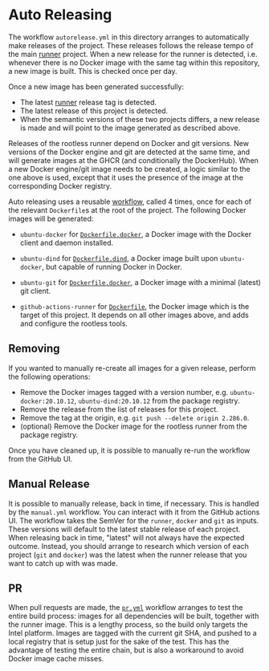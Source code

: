 # Auto Releasing

The workflow `autorelease.yml` in this directory arranges to automatically make
releases of the project. These releases follows the release tempo of the main
[runner] project. When a new release for the runner is detected, i.e. whenever
there is no Docker image with the same tag within this repository, a new image
is built. This is checked once per day.

Once a new image has been generated successfully:

+ The latest [runner] release tag is detected.
+ The latest release of this project is detected.
+ When the semantic versions of these two projects differs, a new release is
  made and will point to the image generated as described above.

Releases of the rootless runner depend on Docker and git versions. New versions
of the Docker engine and git are detected at the same time, and will generate
images at the GHCR (and conditionally the DockerHub). When a new Docker
engine/git image needs to be created, a logic similar to the one above is used,
except that it uses the presence of the image at the corresponding Docker
registry.

Auto releasing uses a reusable [workflow](./_release.yml), called 4 times, once
for each of the relevant `Dockerfile`s at the root of the project. The following
Docker images will be generated:

+ `ubuntu-docker` for [`Dockerfile.docker`](../../Dockerfile.docker), a Docker
  image with the Docker client and daemon installed.
+ `ubuntu-dind` for [`Dockerfile.dind`](../../Dockerfile.dind), a Docker image
  built upon `ubuntu-docker`, but capable of running Docker in Docker.
+ `ubuntu-git` for [`Dockerfile.docker`](../../Dockerfile.git), a Docker image
  with a minimal (latest) git client.
+ `github-actions-runner` for [`Dockerfile`](../../Dockerfile), the Docker image
  which is the target of this project. It depends on all other images above, and
  adds and configure the rootless tools.

  [runner]: https://github.com/actions/runner/releases

## Removing

If you wanted to manually re-create all images for a given release, perform the
following operations:

+ Remove the Docker images tagged with a version number, e.g.
  `ubuntu-docker:20.10.12`, `ubuntu-dind:20.10.12` from the package registry.
+ Remove the release from the list of releases for this project.
+ Remove the tag at the origin, e.g. `git push --delete origin 2.286.0`.
+ (optional) Remove the Docker image for the rootless runner from the package
  registry.

Once you have cleaned up, it is possible to manually re-run the workflow from
the GitHub UI.

## Manual Release

It is possible to manually release, back in time, if necessary. This is handled
by the `manual.yml` workflow. You can interact with it from the GitHub actions
UI. The workflow takes the SemVer for the `runner`, `docker` and `git` as
inputs. These versions will default to the latest stable release of each
project. When releasing back in time, "latest" will not always have the expected
outcome. Instead, you should arrange to research which version of each project
(`git` and `docker`) was the latest when the runner release that you want to
catch up with was made.

## PR

When pull requests are made, the [`pr.yml`](./pr.yml) workflow arranges to test
the entire build process: images for all dependencies will be built, together
with the runner image. This is a lengthy process, so the build only targets the
Intel platform. Images are tagged with the current git SHA, and pushed to a
local registry that is setup just for the sake of the test. This has the
advantage of testing the entire chain, but is also a workaround to avoid Docker
image cache misses.

